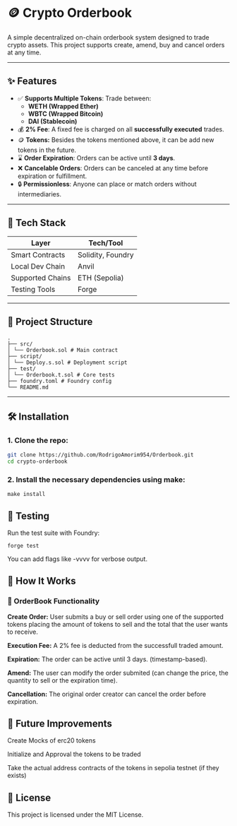 # 🪙 Crypto Orderbook

A simple decentralized on-chain orderbook system designed  to trade  crypto assets. This project supports create, amend,  buy and cancel orders at any time. 

---

## ✨ Features

- ✅ **Supports Multiple Tokens**: Trade between:
  - **WETH (Wrapped Ether)**
  - **WBTC (Wrapped Bitcoin)**
  - **DAI (Stablecoin)**
- 💰 **2% Fee**: A fixed fee is charged on all **successfully executed** trades.
- 🪙  **Tokens:** Besides the tokens mentioned above, it can be add new tokens in the future.
- ⌛ **Order Expiration**: Orders can be active until **3 days**.
- ❌ **Cancelable Orders**: Orders can be canceled at any time before expiration or fulfillment.
- 🔒 **Permissionless**: Anyone can place or match orders without intermediaries.

---

## 🔧 Tech Stack

| Layer        | Tech/Tool       |
|--------------|------------------|
| Smart Contracts | Solidity, Foundry |
| Local Dev Chain | Anvil |
| Supported Chains | ETH (Sepolia)
| Testing Tools | Forge |


---

## 📁 Project Structure

```
.
├── src/
│ └── Orderbook.sol # Main contract
├── script/
│ └── Deploy.s.sol # Deployment script
├── test/
│ └── Orderbook.t.sol # Core tests
├── foundry.toml # Foundry config
└── README.md
```

---

## 🛠️ Installation

### 1. Clone the repo:

```bash
git clone https://github.com/RodrigoAmorim954/Orderbook.git
cd crypto-orderbook
```
### 2. Install the necessary dependencies using make:
```
make install
```


## 🧪 Testing
Run the test suite with Foundry:
```
forge test
```
You can add flags like -vvvv for verbose output.

## 🧠 How It Works
### 🔄 OrderBook Functionality
**Create Order:** User submits a buy or sell order using one of the supported tokens placing the amount of tokens to sell and the total that the user wants to receive.

**Execution Fee:** A 2% fee is deducted from the successfull traded amount.

**Expiration:** The order can be active until 3 days. (timestamp-based).

**Amend:** The user can modify the order submited (can change the price, the quantity to sell or the expiration time).

**Cancellation:** The original order creator can cancel the order before expiration.


## 🔮 Future Improvements

Create Mocks of erc20 tokens

Initialize and Approval the tokens to be traded

Take the actual address contracts of the tokens in sepolia testnet (if they exists)


## 📄 License
This project is licensed under the MIT License.


